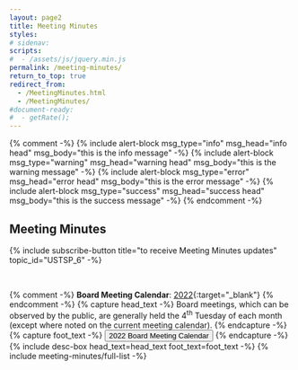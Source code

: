 ```yaml
---
layout: page2
title: Meeting Minutes
styles:
# sidenav:
scripts:
#  - /assets/js/jquery.min.js
permalink: /meeting-minutes/
return_to_top: true
redirect_from:
  - /MeetingMinutes.html
  - /MeetingMinutes/
#document-ready:
#  - getRate();
---
```


{% comment -%}
{% include alert-block msg_type="info" msg_head="info head" msg_body="this is the info message" -%}
{% include alert-block msg_type="warning" msg_head="warning head" msg_body="this is the warning message" -%}
{% include alert-block msg_type="error" msg_head="error head" msg_body="this is the error message" -%}
{% include alert-block msg_type="success" msg_head="success head" msg_body="this is the success message" -%}
{% endcomment -%}


## Meeting Minutes

{% include subscribe-button title="to receive Meeting Minutes updates" topic_id="USTSP_6" -%}

<br>

{% comment -%}
**Board Meeting Calendar**:   [2022]({{site.baseurl}}/pdf/board-meetings/2022_Board_Meeting_Calendar_schedule.pdf){:target="_blank"}
{% endcomment -%}
{% capture head_text -%}
Board meetings, which can be observed by the public, are generally held the 4<sup>th</sup> Tuesday of each month (except where noted on the current meeting calendar).
{% endcapture -%}
{% capture foot_text -%}
<a href="{{site.baseurl}}/pdf/board-meetings/2022_Board_Meeting_Calendar_schedule.pdf" target="_blank"><button class="usa-button on-card thin">2022 Board Meeting Calendar</button></a>
{% endcapture -%}
{% include desc-box head_text=head_text foot_text=foot_text -%}
{% include meeting-minutes/full-list  -%}

<!-- CONTENT END -->
